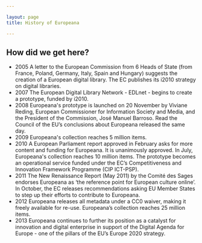 ```yaml
---

layout: page
title: History of Europeana

---
```


## How did we get here?

* 2005 A letter to the European Commission from 6 Heads of State (from France, Poland, Germany, Italy, Spain and Hungary) suggests the creation of a European digital library. The EC publishes its i2010 strategy on digital libraries.
* 2007 The European Digital Library Network - EDLnet - begins to create a prototype, funded by i2010.
* 2008 Europeana's prototype is launched on 20 November by Viviane Reding, European Commissioner for Information Society and Media, and the President of the Commission, José Manuel Barroso. Read the Council of the EU’s conclusions about Europeana released the same day.
* 2009 Europeana's collection reaches 5 million items.
* 2010 A European Parliament report approved in February asks for more content and funding for Europeana. It is unanimously approved. In July, Europeana's collection reaches 10 million items. The prototype becomes an operational service funded under the EC’s Competitiveness and Innovation Framework Programme (CIP ICT-PSP).
* 2011 The New Renaissance Report (May 2011) by the Comité des Sages endorses Europeana as ‘the reference point for European culture online’. In October, the EC releases recommendations asking EU Member States to step up their efforts to contribute to Europeana.
* 2012 Europeana releases all metadata under a CC0 waiver, making it freely available for re-use. Europeana’s collection reaches 25 million items.
* 2013 Europeana continues to further its position as a catalyst for innovation and digital enterprise in support of the Digital Agenda for Europe - one of the pillars of the EU’s Europe 2020 strategy.